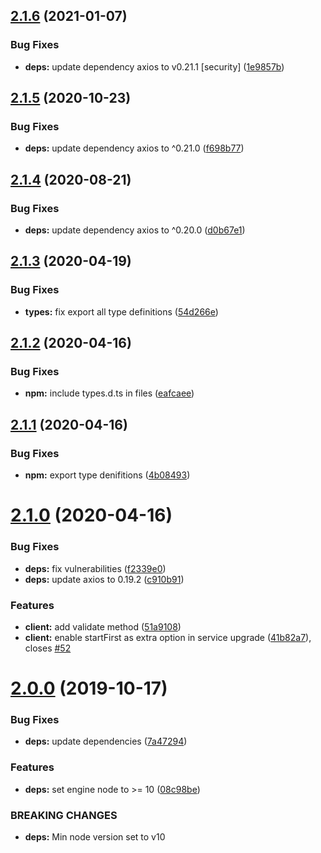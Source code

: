 ## [2.1.6](https://github.com/eclass/rancher-for-ci/compare/v2.1.5...v2.1.6) (2021-01-07)


### Bug Fixes

* **deps:** update dependency axios to v0.21.1 [security] ([1e9857b](https://github.com/eclass/rancher-for-ci/commit/1e9857b2821042eb6da19d44bc72d39fcbb02ced))

## [2.1.5](https://github.com/eclass/rancher-for-ci/compare/v2.1.4...v2.1.5) (2020-10-23)


### Bug Fixes

* **deps:** update dependency axios to ^0.21.0 ([f698b77](https://github.com/eclass/rancher-for-ci/commit/f698b77e018031e48252a9a1c216ebb547ac4b7c))

## [2.1.4](https://github.com/eclass/rancher-for-ci/compare/v2.1.3...v2.1.4) (2020-08-21)


### Bug Fixes

* **deps:** update dependency axios to ^0.20.0 ([d0b67e1](https://github.com/eclass/rancher-for-ci/commit/d0b67e10245e01bf565b37aefca317cb44f88191))

## [2.1.3](https://github.com/eclass/rancher-for-ci/compare/v2.1.2...v2.1.3) (2020-04-19)


### Bug Fixes

* **types:** fix export all type definitions ([54d266e](https://github.com/eclass/rancher-for-ci/commit/54d266ead39fcacd8683e2e3da8c44627f7df669))

## [2.1.2](https://github.com/eclass/rancher-for-ci/compare/v2.1.1...v2.1.2) (2020-04-16)


### Bug Fixes

* **npm:** include types.d.ts in files ([eafcaee](https://github.com/eclass/rancher-for-ci/commit/eafcaee8e241ff4f1b5f3ec3b158d2ebe4f6fb6e))

## [2.1.1](https://github.com/eclass/rancher-for-ci/compare/v2.1.0...v2.1.1) (2020-04-16)


### Bug Fixes

* **npm:** export type denifitions ([4b08493](https://github.com/eclass/rancher-for-ci/commit/4b08493031dd4ba6e5687931901f7eb8b1fd1bef))

# [2.1.0](https://github.com/eclass/rancher-for-ci/compare/v2.0.0...v2.1.0) (2020-04-16)


### Bug Fixes

* **deps:** fix vulnerabilities ([f2339e0](https://github.com/eclass/rancher-for-ci/commit/f2339e09c44d375cac13359fe3caf2e01be74b0e))
* **deps:** update axios to 0.19.2 ([c910b91](https://github.com/eclass/rancher-for-ci/commit/c910b91878b848672cb39a6fcdd4b30559537024))


### Features

* **client:** add validate method ([51a9108](https://github.com/eclass/rancher-for-ci/commit/51a91086c153a02d406edcafbca61e6cd7acdda2))
* **client:** enable startFirst as extra option in service upgrade ([41b82a7](https://github.com/eclass/rancher-for-ci/commit/41b82a72ee4da1be33f1ef09b248dd27a50e9ab2)), closes [#52](https://github.com/eclass/rancher-for-ci/issues/52)

# [2.0.0](https://github.com/eclass/rancher-for-ci/compare/v1.3.1...v2.0.0) (2019-10-17)


### Bug Fixes

* **deps:** update dependencies ([7a47294](https://github.com/eclass/rancher-for-ci/commit/7a472942f07bcc3213070d62e6e9d82ac40bd352))


### Features

* **deps:** set engine node to >= 10 ([08c98be](https://github.com/eclass/rancher-for-ci/commit/08c98beb32717adf3077fd0794dc0de5dc6f6a8d))


### BREAKING CHANGES

* **deps:** Min node version set to v10
